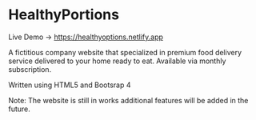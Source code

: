 # HealthyPortions
Live Demo -> https://healthyoptions.netlify.app

A fictitious company website that specialized in premium food delivery service delivered to your home ready to eat.  Available via monthly subscription.

Written using HTML5 and Bootsrap 4

Note: The website is still in works additional features will be added in the future. 
